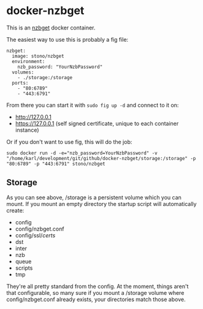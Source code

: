 # docker-nzbget
This is an [nzbget](http://nzbget.net/) docker container.

The easiest way to use this is probably a fig file:
```
nzbget:
  image: stono/nzbget 
  environment:
    nzb_password: "YourNzbPassword"
  volumes:
    - ./storage:/storage
  ports:
    - "80:6789"
    - "443:6791"
```
From there you can start it with `sudo fig up -d` and connect to it on:
  - http://127.0.0.1
  - https://127.0.0.1 (self signed certificate, unique to each container instance)

Or if you don't want to use fig, this will do the job:
```
sudo docker run -d -e="nzb_password=YourNzbPassword" -v "/home/karl/development/git/github/docker-nzbget/storage:/storage" -p "80:6789" -p "443:6791" stono/nzbget
```
## Storage
As you can see above, /storage is a persistent volume which you can mount.  If you mount an empty directory the startup script will automatically create:
  - config
  - config/nzbget.conf
  - config/ssl/_certs_
  - dst
  - inter
  - nzb
  - queue
  - scripts
  - tmp

They're all pretty standard from the config.  At the moment, things aren't that configurable, so many sure if you mount a /storage volume where config/nzbget.conf already exists, your directories match those above.

